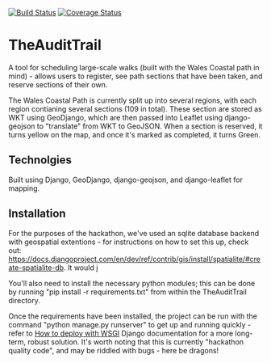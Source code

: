 [![Build Status](https://api.travis-ci.org/JosephRedfern/TheAuditTrail.svg)](https://travis-ci.org/JosephRedfern/TheAuditTrail/)
[![Coverage Status](https://coveralls.io/repos/JosephRedfern/TheAuditTrail/badge.svg)](https://coveralls.io/r/JosephRedfern/TheAuditTrail)


TheAuditTrail
=============

A tool for scheduling large-scale walks (built with the Wales Coastal path in mind) - allows users to register, see path sections that have been taken, and reserve sections of their own.

The Wales Coastal Path is currently split up into several regions, with each region contianing several sections (109 in total). These section are stored as WKT using GeoDjango, which are then passed into Leaflet using django-geojson to "translate" from WKT to GeoJSON. When a section is reserved, it turns yellow on the map, and once it's marked as completed, it turns Green. 

Technolgies
-----------
Built using Django, GeoDjango, django-geojson, and django-leaflet for mapping. 

Installation
------------
For the purposes of the hackathon, we've used an sqlite database backend with geospatial extentions - for instructions on how to set this up, check out: https://docs.djangoproject.com/en/dev/ref/contrib/gis/install/spatialite/#create-spatialite-db. It would j

You'll also need to install the necessary python modules; this can be done by running "pip install -r requirements.txt" from within the TheAuditTrail directory.

Once the requirements have been installed, the project can be run with the command "python manage.py runserver" to get up and running quickly - refer to [How to deploy with WSGI](https://docs.djangoproject.com/en/1.7/howto/deployment/wsgi/)  Django documentation for a more long-term, robust solution. It's worth noting that this is currently "hackathon quality code", and may be riddled with bugs - here be dragons!
